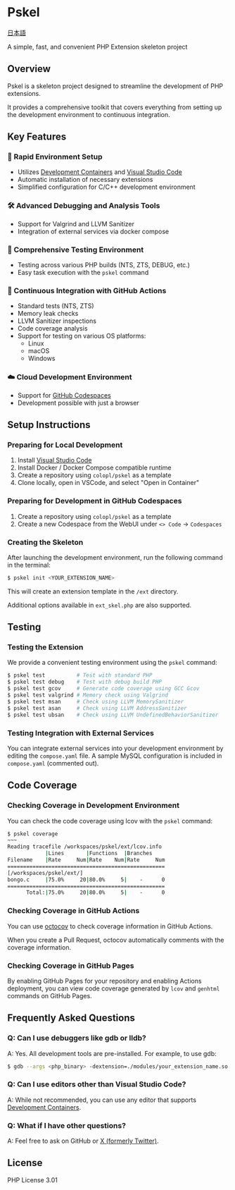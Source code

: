 # Pskel

[日本語](README_ja.md)

A simple, fast, and convenient PHP Extension skeleton project

## Overview

Pskel is a skeleton project designed to streamline the development of PHP extensions.

It provides a comprehensive toolkit that covers everything from setting up the development environment to continuous integration.

## Key Features

### 🚀 Rapid Environment Setup
- Utilizes [Development Containers](https://containers.dev/) and [Visual Studio Code](https://code.visualstudio.com/)
- Automatic installation of necessary extensions
- Simplified configuration for C/C++ development environment

### 🛠 Advanced Debugging and Analysis Tools
- Support for Valgrind and LLVM Sanitizer
- Integration of external services via docker compose

### 🧪 Comprehensive Testing Environment
- Testing across various PHP builds (NTS, ZTS, DEBUG, etc.)
- Easy task execution with the `pskel` command

### 🔄 Continuous Integration with GitHub Actions
- Standard tests (NTS, ZTS)
- Memory leak checks
- LLVM Sanitizer inspections
- Code coverage analysis
- Support for testing on various OS platforms:
    - Linux
    - macOS
    - Windows

### ☁️ Cloud Development Environment
- Support for [GitHub Codespaces](https://docs.github.com/en/codespaces)
- Development possible with just a browser

## Setup Instructions

### Preparing for Local Development

1. Install [Visual Studio Code](https://code.visualstudio.com/)
2. Install Docker / Docker Compose compatible runtime
3. Create a repository using `colopl/pskel` as a template
4. Clone locally, open in VSCode, and select "Open in Container"

### Preparing for Development in GitHub Codespaces

1. Create a repository using `colopl/pskel` as a template
2. Create a new Codespace from the WebUI under `<> Code` -> `Codespaces`

### Creating the Skeleton

After launching the development environment, run the following command in the terminal:

```bash
$ pskel init <YOUR_EXTENSION_NAME>
```

This will create an extension template in the `/ext` directory.

Additional options available in `ext_skel.php` are also supported.

## Testing

### Testing the Extension

We provide a convenient testing environment using the `pskel` command:

```bash
$ pskel test          # Test with standard PHP
$ pskel test debug    # Test with debug build PHP
$ pskel test gcov     # Generate code coverage using GCC Gcov
$ pskel test valgrind # Memory check using Valgrind
$ pskel test msan     # Check using LLVM MemorySanitizer
$ pskel test asan     # Check using LLVM AddressSanitizer
$ pskel test ubsan    # Check using LLVM UndefinedBehaviorSanitizer
```

### Testing Integration with External Services

You can integrate external services into your development environment by editing the `compose.yaml` file.
A sample MySQL configuration is included in `compose.yaml` (commented out).

## Code Coverage

### Checking Coverage in Development Environment

You can check the code coverage using lcov with the `pskel` command:

```bash
$ pskel coverage
~~~
Reading tracefile /workspaces/pskel/ext/lcov.info
            |Lines       |Functions  |Branches
Filename    |Rate     Num|Rate    Num|Rate     Num
==================================================
[/workspaces/pskel/ext/]
bongo.c     |75.0%     20|80.0%     5|    -      0
==================================================
      Total:|75.0%     20|80.0%     5|    -      0
```

### Checking Coverage in GitHub Actions

You can use [octocov](https://github.com/k1LoW/octocov) to check coverage information in GitHub Actions.

When you create a Pull Request, octocov automatically comments with the coverage information.

### Checking Coverage in GitHub Pages

By enabling GitHub Pages for your repository and enabling Actions deployment, you can view code coverage generated by `lcov` and `genhtml` commands on GitHub Pages.

## Frequently Asked Questions

### Q: Can I use debuggers like gdb or lldb?
A: Yes. All development tools are pre-installed. For example, to use gdb:

```bash
$ gdb --args <php_binary> -dextension=./modules/your_extension_name.so example.php
```

### Q: Can I use editors other than Visual Studio Code?
A: While not recommended, you can use any editor that supports [Development Containers](https://containers.dev).

### Q: What if I have other questions?
A: Feel free to ask on GitHub or [X (formerly Twitter)](https://x.com/zeriyoshi).

## License

PHP License 3.01
